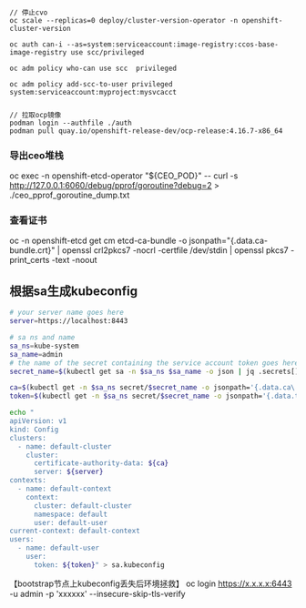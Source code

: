 
###
```azure
// 停止cvo
oc scale --replicas=0 deploy/cluster-version-operator -n openshift-cluster-version

oc auth can-i --as=system:serviceaccount:image-registry:ccos-base-image-registry use scc/privileged

oc adm policy who-can use scc  privileged

oc adm policy add-scc-to-user privileged system:serviceaccount:myproject:mysvcacct
```

###
```azure
// 拉取ocp镜像
podman login --authfile ./auth
podman pull quay.io/openshift-release-dev/ocp-release:4.16.7-x86_64
```

### 导出ceo堆栈
oc exec -n openshift-etcd-operator "${CEO_POD}" -- curl -s http://127.0.0.1:6060/debug/pprof/goroutine?debug=2 > ./ceo_pprof_goroutine_dump.txt


### 查看证书
oc -n openshift-etcd get cm etcd-ca-bundle -o jsonpath="{.data.ca-bundle\.crt}" | openssl crl2pkcs7 -nocrl -certfile /dev/stdin | openssl pkcs7 -print_certs -text -noout


###
## 根据sa生成kubeconfig
```bash
# your server name goes here
server=https://localhost:8443

# sa ns and name
sa_ns=kube-system
sa_name=admin
# the name of the secret containing the service account token goes here
secret_name=$(kubectl get sa -n $sa_ns $sa_name -o json | jq .secrets[] -r | grep -- "-token-" | awk '{print $2}' | tr -d '"')

ca=$(kubectl get -n $sa_ns secret/$secret_name -o jsonpath='{.data.ca\.crt}')
token=$(kubectl get -n $sa_ns secret/$secret_name -o jsonpath='{.data.token}' | base64 --decode)

echo "
apiVersion: v1
kind: Config
clusters:
  - name: default-cluster
    cluster:
      certificate-authority-data: ${ca}
      server: ${server}
contexts:
  - name: default-context
    context:
      cluster: default-cluster
      namespace: default
      user: default-user
current-context: default-context
users:
  - name: default-user
    user:
      token: ${token}" > sa.kubeconfig
```

【bootstrap节点上kubeconfig丢失后环境拯救】
oc login https://x.x.x.x:6443 -u admin -p 'xxxxxx' --insecure-skip-tls-verify